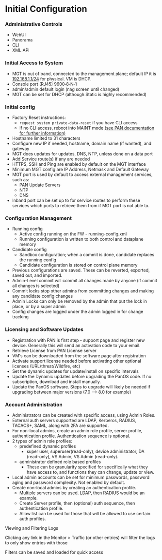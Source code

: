 # Initial Configuration

### Administrative Controls
* WebUI
* Panorama
* CLI
* XML API

### Initial Access to System
* MGT is out of band, connected to the management plane; default IP it is [192.168.1.1/24](https://192.168.1.1) for physical. VM is DHCP.
* Console port (RJ45) 9600‐8‐N‐1
* admin/admin default login (nag screen until changed)
* MGT can be set for DHCP (although Static is highly recommended)

### Initial config
* Factory Reset instructions:
  * `request system private-data-reset` if you have CLI access
  * If no CLI access, reboot into MAINT mode [(see PAN documentation for further information)](https://live.paloaltonetworks.com/t5/Management-Articles/How-to-Enter-Maintenance-Mode-on-the-Palo-Alto-Networks-Firewall/ta-p/55082)
* Hostname limited to 31 characters
* Configure new IP if needed, hostname, domain name (if wanted), and gateway
* MGT does updates for updates, DNS, NTP, unless done on a data port
* Add Service route(s) if any are needed
* HTTPS, SSH and Ping are enabled by default on the MGT interface
* Minimum MGT config are IP Address, Netmask and Default Gateway
* MGT port is used by default to access external management services, such as:
  * PAN Update Servers
  * NTP
  * DNS
* Inband port can be set up to for service routes to perform these services which ports to retrieve them from if MGT port is not able to.

### Configuration Management
* Running config
  * Active config running on the FW - running-config.xml
  * Running configuration is written to both control and dataplane memory
* Candidate config
  * Sandbox configuration; when a commit is done, candidate replaces the running config
  * Candidate configuration is stored on control plane memory
* Previous configurations are saved. These can be reverted, exported, saved out, and imported.
* Admin-Level commit will commit all changes made by anyone (if commit all changes is selected)
* Commit locks stop other admins from committing changes and making any candidate config changes
* Admin Locks can only be removed by the admin that put the lock in place, or by a super admin
* Config changes are logged under the admin logged in for change tracking

### Licensing and Software Updates
* Registration with PAN is first step - support page and register new device. Generally this will send an activation code to your email.
* Retrieve License from PAN License server
* VM's can be downloaded from the software page after registration
* Activate support license needed before activating other optional licenses (URL/threat/Wildfire, etc)
* Set the dynamic updates for update/install on specific intervals
* Update the Dynamic updates before upgrading the PanOS code. If no subscription, download and install manually.
* Update the PanOS software. Steps to upgrade will likely be needed if upgrading between major versions (7.0 --> 8.0 for example)

### Account Administration
* Administrators can be created with specific access, using Admin Roles.
* External auth servers supported are LDAP, Kerberos, RADIUS, TACACS+, SAML, along with 2FA are supported.
* For non-local admins, create an admin role profile, server profile, authentication profile. Authentication sequence is optional.
* 2 types of admin role profiles:
  * predefined dynamic profiles
    * super user, superuser(read-only), device administrator, DA (read-only), VS Admin, VS Admin (read-only).
  * administrator defined role based profiles
    * These can be granularity specified for specifically what they have access to, and functions they can change, update or view.
* Local admin accounts can be set for minimum passwords, password aging and password complexity. Not enabled by default.
* Create non-local admins by creating an authentication profile.
  * Multiple servers can be used. LDAP, then RADIUS would be an example.
  * Create Server profile, then (optional) auth sequence, then authentication profile.
  * Allow list can be used for those that will be allowed to use certain auth profiles.

Viewing and Filtering Logs

Clicking any link in the Monitor > Traffic (or other entries) will filter the logs to only show entries with those

Filters can be saved and loaded for quick access
